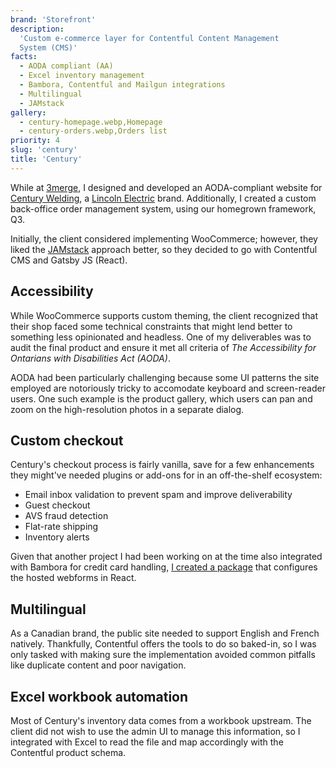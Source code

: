 ```yaml
---
brand: 'Storefront'
description:
  'Custom e-commerce layer for Contentful Content Management
  System (CMS)'
facts:
  - AODA compliant (AA)
  - Excel inventory management
  - Bambora, Contentful and Mailgun integrations
  - Multilingual
  - JAMstack
gallery:
  - century-homepage.webp,Homepage
  - century-orders.webp,Orders list
priority: 4
slug: 'century'
title: 'Century'
---
```


While at [3merge](https://3merge.ca/), I designed and
developed an AODA-compliant website for
[Century Welding](https://centurywelding.ca), a
[Lincoln Electric](https://www.lincolnelectric.com/en)
brand. Additionally, I created a custom back-office order
management system, using our homegrown framework, Q3.

Initially, the client considered implementing WooCommerce;
however, they liked the [JAMstack](https://jamstack.org/)
approach better, so they decided to go with Contentful CMS
and Gatsby JS (React).

## Accessibility

While WooCommerce supports custom theming, the client
recognized that their shop faced some technical constraints
that might lend better to something less opinionated and
headless. One of my deliverables was to audit the final
product and ensure it met all criteria of _The Accessibility
for Ontarians with Disabilities Act (AODA)_.

AODA had been particularly challenging because some UI
patterns the site employed are notoriously tricky to
accomodate keyboard and screen-reader users. One such
example is the product gallery, which users can pan and zoom
on the high-resolution photos in a separate dialog.

## Custom checkout

Century's checkout process is fairly vanilla, save for a few
enhancements they might've needed plugins or add-ons for in
an off-the-shelf ecosystem:

- Email inbox validation to prevent spam and improve
  deliverability
- Guest checkout
- AVS fraud detection
- Flat-rate shipping
- Inventory alerts

Given that another project I had been working on at the time
also integrated with Bambora for credit card handling,
[I created a package](https://github.com/MikeIbberson/bambora)
that configures the hosted webforms in React.

## Multilingual

As a Canadian brand, the public site needed to support
English and French natively. Thankfully, Contentful offers
the tools to do so baked-in, so I was only tasked with
making sure the implementation avoided common pitfalls like
duplicate content and poor navigation.

## Excel workbook automation

Most of Century's inventory data comes from a workbook
upstream. The client did not wish to use the admin UI to
manage this information, so I integrated with Excel to read
the file and map accordingly with the Contentful product
schema.
